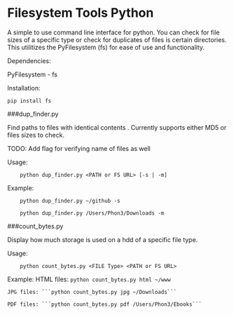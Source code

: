 Filesystem Tools Python
======================

A simple to use command line interface for python. You can check for file sizes of a specific type or check for duplicates of files is certain directories. This utilitizes the PyFilesystem (fs) for ease of use and functionality.

Dependencies:

PyFilesystem - fs

Installation:
```
pip install fs
```



###dup_finder.py

Find paths to files with identical contents . Currently supports either MD5 or files sizes to check.

TODO: Add flag for verifying name of files as well

Usage:
```
    python dup_finder.py <PATH or FS URL> [-s | -m]
```

Example:
```
    python dup_finder.py ~/github -s
```
```
    python dup_finder.py /Users/Phon3/Downloads -m
```


###count_bytes.py

Display how much storage is used on a hdd of a specific file type.

Usage:
```
    python count_bytes.py <FILE Type> <PATH or FS URL>
```

Example:
    HTML files: ```python count_bytes.py html ~/www```

    JPG files: ```python count_bytes.py jpg ~/Downloads```

    PDF files: ```python count_bytes.py pdf /Users/Phon3/Ebooks```